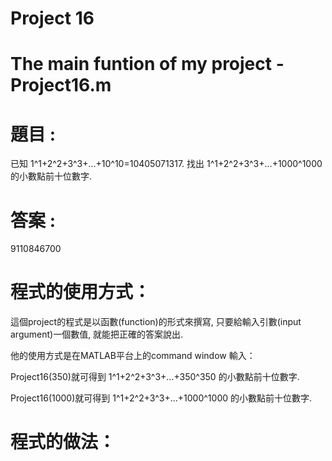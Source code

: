 # Project 16
# The main funtion of my project - Project16.m
# 題目 :
已知 1^1+2^2+3^3+...+10^10=10405071317. 找出 1^1+2^2+3^3+...+1000^1000 的小數點前十位數字.

# 答案 :
9110846700

# 程式的使用方式：
這個project的程式是以函數(function)的形式來撰寫, 只要給輸入引數(input argument)一個數值, 就能把正確的答案說出.

他的使用方式是在MATLAB平台上的command window 輸入：

Project16(350)就可得到 1^1+2^2+3^3+...+350^350 的小數點前十位數字.

Project16(1000)就可得到 1^1+2^2+3^3+...+1000^1000 的小數點前十位數字.

# 程式的做法：




